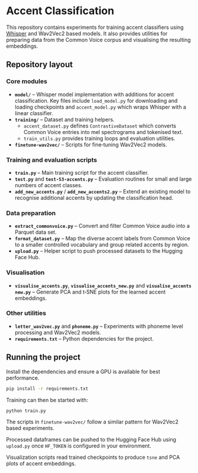 # Accent Classification

This repository contains experiments for training accent classifiers using
[Whisper](https://github.com/openai/whisper) and Wav2Vec2 based models.
It also provides utilities for preparing data from the Common Voice corpus and
visualising the resulting embeddings.

## Repository layout

### Core modules

- **`model/`** – Whisper model implementation with additions for accent
  classification.  Key files include `load_model.py` for downloading and loading
  checkpoints and `accent_model.py` which wraps Whisper with a linear classifier.
- **`training/`** – Dataset and training helpers.
  - `accent_dataset.py` defines `ContrastiveDataset` which converts Common Voice
    entries into mel spectrograms and tokenised text.
  - `train_utils.py` provides training loops and evaluation utilities.
- **`finetune-wav2vec/`** – Scripts for fine‑tuning Wav2Vec2 models.

### Training and evaluation scripts

- **`train.py`** – Main training script for the accent classifier.
- **`test.py`** and **`test-53-accents.py`** – Evaluation routines for small and
  large numbers of accent classes.
- **`add_new_accents.py`** / **`add_new_accents2.py`** – Extend an existing model
  to recognise additional accents by updating the classification head.

### Data preparation

- **`extract_commonvoice.py`** – Convert and filter Common Voice audio into a
  Parquet data set.
- **`format_dataset.py`** – Map the diverse accent labels from Common Voice to a
  smaller controlled vocabulary and group related accents by region.
- **`upload.py`** – Helper script to push processed datasets to the Hugging Face
  Hub.

### Visualisation

- **`visualise_accents.py`**, **`visualise_accents_new.py`** and
  **`visualise_accents new.py`** – Generate PCA and t‑SNE plots for the learned
  accent embeddings.

### Other utilities

- **`letter_wav2vec.py`** and **`phoneme.py`** – Experiments with phoneme level
  processing and Wav2Vec2 models.
- **`requirements.txt`** – Python dependencies for the project.

## Running the project

Install the dependencies and ensure a GPU is available for best performance.

```bash
pip install -r requirements.txt
```

Training can then be started with:

```bash
python train.py
```

The scripts in `finetune-wav2vec/` follow a similar pattern for Wav2Vec2 based
experiments.

Processed dataframes can be pushed to the Hugging Face Hub using `upload.py` once
`HF_TOKEN` is configured in your environment.

Visualization scripts read trained checkpoints to produce `tsne` and PCA plots of
accent embeddings.

